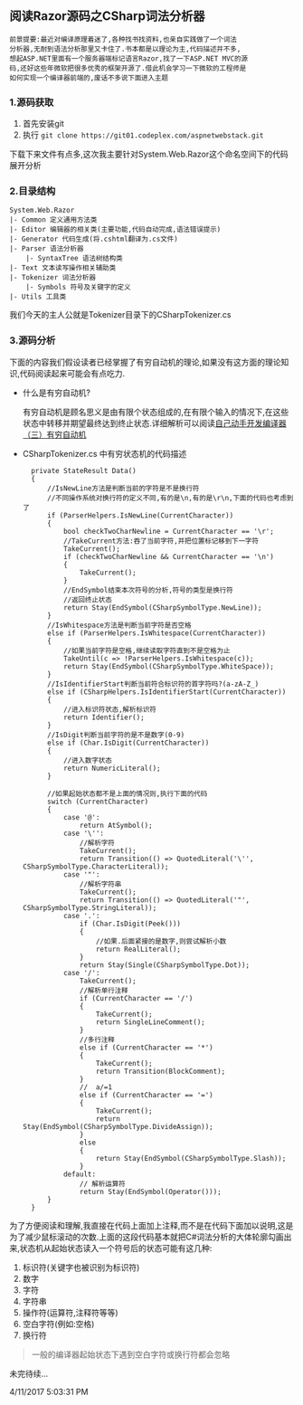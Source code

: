 ## 阅读Razor源码之CSharp词法分析器
	前景提要:最近对编译原理着迷了,各种找书找资料,也亲自实践做了一个词法
	分析器,无耐到语法分析那里又卡住了.书本都是以理论为主,代码描述并不多,
	想起ASP.NET里面有一个服务器端标记语言Razor,找了一下ASP.NET MVC的源
	码,还好这些年微软把很多优秀的框架开源了.借此机会学习一下微软的工程师是
	如何实现一个编译器前端的,废话不多说下面进入主题

### 1.源码获取
1. 首先安装git
2. 执行 `git clone https://git01.codeplex.com/aspnetwebstack.git`

下载下来文件有点多,这次我主要针对System.Web.Razor这个命名空间下的代码展开分析

### 2.目录结构
	System.Web.Razor
	|- Common 定义通用方法类
	|- Editor 编辑器的相关类(主要功能,代码自动完成,语法错误提示)
	|- Generator 代码生成(将.cshtml翻译为.cs文件)
	|- Parser 语法分析器
		|- SyntaxTree 语法树结构类
	|- Text 文本读写操作相关辅助类
	|- Tokenizer 词法分析器
		|- Symbols 符号及关键字的定义
	|- Utils 工具类

我们今天的主人公就是Tokenizer目录下的CSharpTokenizer.cs

### 3.源码分析
下面的内容我们假设读者已经掌握了有穷自动机的理论,如果没有这方面的理论知识,代码阅读起来可能会有点吃力.

* 什么是有穷自动机?
	
	有穷自动机是顾名思义是由有限个状态组成的,在有限个输入的情况下,在这些状态中转移并期望最终达到终止状态.详细解析可以阅读[自己动手开发编译器（三）有穷自动机](http://www.cnblogs.com/Ninputer/archive/2011/06/10/2077991.html)

* CSharpTokenizer.cs 中有穷状态机的代码描述

		private StateResult Data()
        {
			//IsNewLine方法是判断当前的字符是不是换行符
			//不同操作系统对换行符的定义不同,有的是\n,有的是\r\n,下面的代码也考虑到了
            if (ParserHelpers.IsNewLine(CurrentCharacter))
            {
                bool checkTwoCharNewline = CurrentCharacter == '\r';
				//TakeCurrent方法:吞了当前字符,并把位置标记移到下一字符
                TakeCurrent();
                if (checkTwoCharNewline && CurrentCharacter == '\n')
                {
                    TakeCurrent();
                }
				//EndSymbol结束本次符号的分析,符号的类型是换行符
				//返回终止状态
                return Stay(EndSymbol(CSharpSymbolType.NewLine));
            }
			//IsWhitespace方法是判断当前字符是否空格
            else if (ParserHelpers.IsWhitespace(CurrentCharacter))
            {
				//如果当前字符是空格,继续读取字符直到不是空格为止
                TakeUntil(c => !ParserHelpers.IsWhitespace(c));
                return Stay(EndSymbol(CSharpSymbolType.WhiteSpace));
            }
			//IsIdentifierStart判断当前符合标识符的首字符吗?(a-zA-Z_)
            else if (CSharpHelpers.IsIdentifierStart(CurrentCharacter))
            {	
				//进入标识符状态,解析标识符
                return Identifier();
            }
			//IsDigit判断当前字符的是不是数字(0-9)
            else if (Char.IsDigit(CurrentCharacter))
            {
				//进入数字状态
                return NumericLiteral();
            }
			
			//如果起始状态都不是上面的情况则,执行下面的代码
            switch (CurrentCharacter)
            {
                case '@':
                    return AtSymbol();
                case '\'':
					//解析字符
                    TakeCurrent();
                    return Transition(() => QuotedLiteral('\'', CSharpSymbolType.CharacterLiteral));
                case '"':
					//解析字符串
                    TakeCurrent();
                    return Transition(() => QuotedLiteral('"', CSharpSymbolType.StringLiteral));
                case '.': 
                    if (Char.IsDigit(Peek()))
                    {
						//如果.后面紧接的是数字,则尝试解析小数
                        return RealLiteral();
                    }
                    return Stay(Single(CSharpSymbolType.Dot));
                case '/':
                    TakeCurrent();
					//解析单行注释
                    if (CurrentCharacter == '/')
                    {
                        TakeCurrent();
                        return SingleLineComment();
                    }
					//多行注释
                    else if (CurrentCharacter == '*')
                    {
                        TakeCurrent();
                        return Transition(BlockComment);
                    }
					//  a/=1 
                    else if (CurrentCharacter == '=')
                    {
                        TakeCurrent();
                        return Stay(EndSymbol(CSharpSymbolType.DivideAssign));
                    }
                    else
                    {
                        return Stay(EndSymbol(CSharpSymbolType.Slash));
                    }
                default: 
					// 解析运算符
                    return Stay(EndSymbol(Operator()));
            }
        }

为了方便阅读和理解,我直接在代码上面加上注释,而不是在代码下面加以说明,这是为了减少鼠标滚动的次数.上面的这段代码基本就把C#词法分析的大体轮廓勾画出来,状态机从起始状态读入一个符号后的状态可能有这几种:

1. 标识符(关键字也被识别为标识符)
2. 数字
3. 字符
4. 字符串
5. 操作符(运算符,注释符等等)
6. 空白字符(例如:空格)
7. 换行符
> 一般的编译器起始状态下遇到空白字符或换行符都会忽略


未完待续...

4/11/2017 5:03:31 PM 